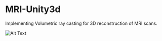 # MRI-Unity3d
Implementing Volumetric ray casting for 3D reconstruction of MRI scans.

![Alt Text](https://media.giphy.com/media/3o6ZtfAuNVPL1e1bEI/giphy.gif)
